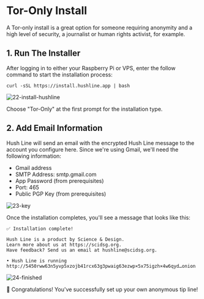 # Tor-Only Install

A Tor-only install is a great option for someone requiring anonymity and a high level of security, a journalist or human rights activist, for example.

## 1. Run The Installer

After logging in to either your Raspberry Pi or VPS, enter the follow command to start the installation process:

`curl -sSL https://install.hushline.app | bash`

![22-install-hushline](https://github.com/scidsg/project-info/assets/28545431/fa1b19b1-6893-4197-b314-92e44701922b)

Choose "Tor-Only" at the first prompt for the installation type.

## 2. Add Email Information

Hush Line will send an email with the encrypted Hush Line message to the account you configure here. Since we're using Gmail, we'll need the following information:

- Gmail address
- SMTP Address: smtp.gmail.com
- App Password (from prerequisites)
- Port: 465
- Public PGP Key (from prerequisites)
  
![23-key](https://github.com/scidsg/project-info/assets/28545431/4c5649d8-940f-4490-b9f3-522ed477e43b)

Once the installation completes, you'll see a message that looks like this:

```
✅ Installation complete!

Hush Line is a product by Science & Design.
Learn more about us at https://scidsg.org.
Have feedback? Send us an email at hushline@scidsg.org.

• Hush Line is running
http://5450rww63n5yvp5xzojb41rcx63g3pwaig63ezwp×5x75igzh×4w6qyd…onion
```

![24-finished](https://github.com/scidsg/project-info/assets/28545431/63625c47-a4cf-4195-ba6a-3930c4592fbb)

🎉 Congratulations! You've successfully set up your own anonymous tip line! 
